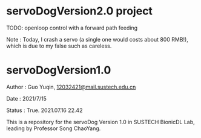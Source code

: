 

# servoDogVersion2.0 project
TODO: openloop control with a forward path feeding

Note : Today, I crash a servo (a single one would costs about 800 RMB!), which is due to my false such as careless.

# servoDogVersion1.0

Author : Guo Yuqin, 12032421@mail.sustech.edu.cn

Date : 2021/7/15

Status : True. 2021.07.16 22.42

This is a repository for the servoDog Version 1.0
in SUSTECH BionicDL Lab, leading by Professor Song ChaoYang.



